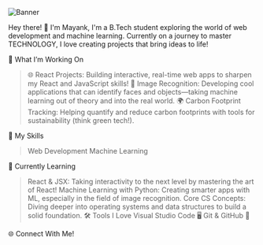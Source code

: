 ![Banner](https://i.giphy.com/media/v1.Y2lkPTc5MGI3NjExb3p6eno1b21ndzhrbTY2YTQ3bzZxMGlhdzdlemh0d2huZ2ZqamVvdCZlcD12MV9pbnRlcm5hbF9naWZfYnlfaWQmY3Q9Zw/EAOTD2L0qyvhm/giphy.gif)



Hey there! 👋 I'm Mayank,
I'm a B.Tech student exploring the world of web development and machine learning. Currently on a journey to master TECHNOLOGY, I love creating projects that bring ideas to life!

🔭 What I’m Working On
> 🌐 React Projects: Building interactive, real-time web apps to sharpen my React and JavaScript skills!
> 📸 Image Recognition: Developing cool applications that can identify faces and objects—taking machine learning out of theory and into the real world.
> 🌍 Carbon Footprint Tracking: Helping quantify and reduce carbon footprints with tools for sustainability (think green tech!).

🚀 My Skills
> Web Development
> Machine Learning

🌱 Currently Learning
> React & JSX: Taking interactivity to the next level by mastering the art of React!
> Machine Learning with Python: Creating smarter apps with ML, especially in the field of image recognition.
> Core CS Concepts: Diving deeper into operating systems and data structures to build a solid foundation.
🛠️ Tools I Love
> Visual Studio Code 🖥️
> Git & GitHub 🚀

🌐 Connect With Me!
